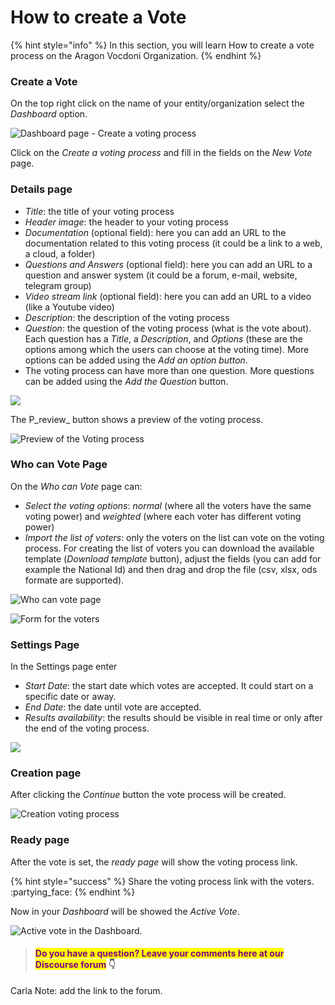 # How to create a Vote

{% hint style="info" %}
In this section, you will learn How to create a vote process on the Aragon Vocdoni Organization.
{% endhint %}

### Create a Vote

On the top right click on the name of your entity/organization select the _Dashboard_ option.

![Dashboard page - Create a voting process](<../../../.gitbook/assets/Schermata 2022-03-07 alle 14.40.42.png>)

Click on the _Create a voting process_ and fill in the fields on the _New Vote_ page.

### Details page

* _Title_: the title of your voting process
* _Header image_: the header to your voting process
* _Documentation_ (optional field): here you can add an URL to the documentation related to this voting process (it could be a link to a web, a cloud,  a folder)
* _Questions and Answers_ (optional field): here you can add an URL to a question and answer system (it could be a forum, e-mail, website, telegram group)
* _Video stream link_ (optional field): here you can add an URL to a video (like a Youtube video)
* _Description_: the description of the voting process
* _Question_: the question of the voting process (what is the vote about). Each question has a _Title_, a _Description_, and _Options_ (these are the options among which the users can choose at the voting time). More options can be added using the _Add an option button_.
* The voting process can have more than one question. More questions can be added using the _Add the Question_ button.

![](<../../../.gitbook/assets/Schermata 2022-03-07 alle 14.45.39.png>)

The P_review_ button shows a preview of the voting process.

![Preview of the Voting process](<../../../.gitbook/assets/Schermata 2022-03-07 alle 15.01.20.png>)

### Who can Vote Page

On the _Who can Vote_ page can:

* _Select the voting options_: _normal_ (where all the voters have the same voting power) and _weighted_ (where each voter has different voting power)
* _Import the list of voters_: only the voters on the list can vote on the voting process. For creating the list of voters you can download the available template (_Download template_ button), adjust the fields (you can add for example the National Id) and then drag and drop the file (csv, xlsx, ods formate are supported).

![Who can vote page](<../../../.gitbook/assets/Schermata 2022-03-07 alle 15.04.01.png>)

![Form for the voters](<../../../.gitbook/assets/Schermata 2022-03-07 alle 15.16.18.png>)

### Settings Page

In the Settings page enter

* _Start Date_: the start date which votes are accepted. It could start on a specific date or away.
* _End Date_: the date until vote are accepted.
* _Results availability_: the results should be visible in real time or only after the end of the voting process.

![](<../../../.gitbook/assets/Schermata 2022-03-07 alle 15.29.49.png>)



### Creation page

After clicking the _Continue_ button the vote process will be created.&#x20;

![Creation voting process](<../../../.gitbook/assets/Schermata 2022-03-07 alle 15.35.10.png>)

### Ready page

After the vote is set, the _ready page_ will show the voting process link.&#x20;

{% hint style="success" %}
Share the voting process link with the voters. :partying\_face:
{% endhint %}

Now in your _Dashboard_ will be showed the _Active Vote_.&#x20;

![Active vote in the Dashboard.](<../../../.gitbook/assets/Schermata 2022-03-07 alle 15.39.41.png>)



> #### <mark style="color:purple;">Do you have a question? Leave your comments here at our Discourse forum</mark> 👇

Carla Note: add the link to the forum.
